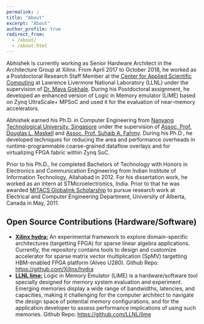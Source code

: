 ```yaml
---
permalink: /
title: "About"
excerpt: "About"
author_profile: true
redirect_from: 
  - /about/
  - /about.html
---
```


Abhishek is currently working as Senior Hardware Architect in the Architecture Group at Xilinx. From April 2017 to October 2018, he worked as a Postdoctoral Research Staff Member at the [Center for Applied Scientific Computing](http://computation.llnl.gov/casc/) at Lawrence Livermore National Laboratory (LLNL) under the supervision of [Dr. Maya Gokhale](https://people.llnl.gov/gokhale2). During his Postdoctoral assignment, he developed an enhanced version of Logic in Memory emulator (LiME) based on Zynq UltraScale+ MPSoC and used it for the evaluation of near-memory accelerators.

Abhishek earned his Ph.D. in Computer Engineering from [Nanyang Technological University, Singapore](http://www.ntu.edu.sg) 
under the supervision of [Assoc. Prof. Douglas L. Maskell](http://www.ntu.edu.sg/home/asdouglas) and [Assoc. Prof. Suhaib A. Fahmy](http://suhaibfahmy.com/). During his Ph.D., he developed techniques for reducing the area and performance overheads in runtime-programmable coarse-grained dataflow overlays and for virtualizing FPGA fabric within Zynq SoC.

Prior to his Ph.D., he completed Bachelors of Technology with Honors in Electronics and Communication Engineering from Indian Institute of Information Technology, Allahabad in 2012. For his dissertation work, he worked as an intern at STMicroelectronics, India. Prior to that he was awarded [MITACS Globalink Scholarship](https://www.mitacs.ca/globalink) to pursue research work at Electrical and Computer Engineering Department, University of Alberta, Canada in May, 2011.


## Open Source Contributions (Hardware/Software)

* <strong><u>Xilinx hydra:</u></strong> An experimental framework to explore domain-specific architectures (targetting FPGA) for sparse linear algebra applications. Currently, the repository contains tools to design and customize accelerator for sparse matrix vector multiplication (SpMV) targetting HBM-enabled FPGA platform (Alveo U280). Github Repo: https://github.com/Xilinx/hydra
* <strong><u>LLNL lime:</u></strong> Logic in Memory Emulator (LiME) is a hardware/software tool specially designed for memory system evaluation and experiment. Emerging memories display a wide range of bandwidths, latencies, and capacities, making it challenging for the computer architect to navigate the design space of potential memory configurations, and for the application developer to assess performance implications of using such memories. Github Repo: https://github.com/LLNL/lime





